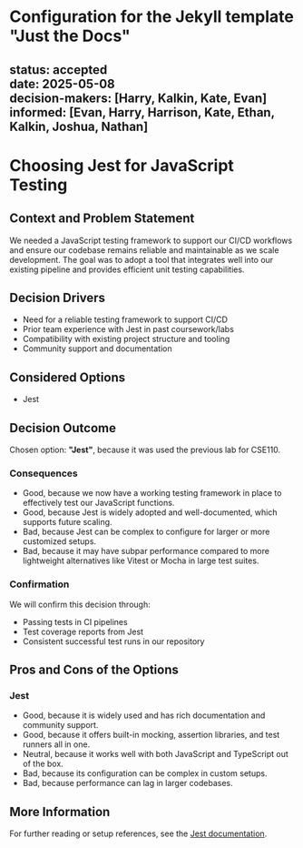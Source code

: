 # Configuration for the Jekyll template "Just the Docs"


status: accepted  
date: 2025-05-08  
decision-makers: [Harry, Kalkin, Kate, Evan]  
informed: [Evan, Harry, Harrison, Kate, Ethan, Kalkin, Joshua, Nathan]  
---

# Choosing Jest for JavaScript Testing

## Context and Problem Statement

We needed a JavaScript testing framework to support our CI/CD workflows and ensure our codebase remains reliable and maintainable as we scale development. The goal was to adopt a tool that integrates well into our existing pipeline and provides efficient unit testing capabilities.

## Decision Drivers

* Need for a reliable testing framework to support CI/CD
* Prior team experience with Jest in past coursework/labs
* Compatibility with existing project structure and tooling
* Community support and documentation

## Considered Options

* Jest
  
  
## Decision Outcome

Chosen option: **"Jest"**, because it was used the previous lab for CSE110.

### Consequences

* Good, because we now have a working testing framework in place to effectively test our JavaScript functions.
* Good, because Jest is widely adopted and well-documented, which supports future scaling.
* Bad, because Jest can be complex to configure for larger or more customized setups.
* Bad, because it may have subpar performance compared to more lightweight alternatives like Vitest or Mocha in large test suites.

### Confirmation

We will confirm this decision through:
* Passing tests in CI pipelines
* Test coverage reports from Jest
* Consistent successful test runs in our repository

## Pros and Cons of the Options

### Jest

* Good, because it is widely used and has rich documentation and community support.
* Good, because it offers built-in mocking, assertion libraries, and test runners all in one.
* Neutral, because it works well with both JavaScript and TypeScript out of the box.
* Bad, because its configuration can be complex in custom setups.
* Bad, because performance can lag in larger codebases.

## More Information

For further reading or setup references, see the [Jest documentation](https://jestjs.io/docs/getting-started).


